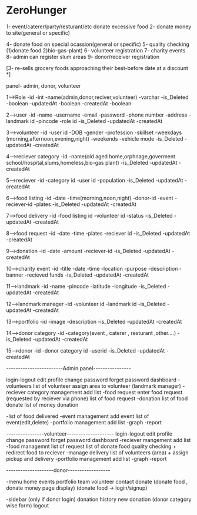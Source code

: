 # ZeroHunger
1- event/caterer/party/resturant/etc donate excessive food
2- donate money to site(general or specific)

4- donate food on special ocassion(general or specific)
5- quality checking (1)donate food 2)bio-gas-plant)
6- volunteer registration
7- charity events 
8- admin can register slum areas
9- donor/receiver registration


[3- re-sells grocery foods approaching their best-before date at a discount *]


panel- admin, donor, volunteer

1-->Role
-id -int
-name(admin,donor,reciver,volunteer) -varchar
-is_Deleted -boolean
-updatedAt -boolean
-createdAt -boolean

2-->user
-id 
-name
-username
-email
-password
-phone number
-address
-landmark id
-pincode
-role id
-is_Deleted
-updatedAt
-createdAt

3-->volunteer
-id
-user id
-DOB
-gender
-profession
-skillset
-weekdays (morning,afternoon,evening,night)
-weekends
-vehicle mode
-is_Deleted
-updatedAt
-createdAt

4-->reciever category
-id
-name(old aged home,orphnage,goverment school/hospital,slums,homeless,bio-gas plant)
-is_Deleted
-updatedAt
-createdAt

5-->reciever
-id
-category id
-user id
-population
-is_Deleted
-updatedAt
-createdAt



6-->food listing
-id
-date
-time(morning,noon,night)
-donor-id
-event
-reciever-id
-plates
-is_Deleted
-updatedAt
-createdAt

7-->food delivery
-id
-food listing id
-volunteer id
-status
-is_Deleted
-updatedAt
-createdAt

8-->food request
-id
-date
-time
-plates
-reciever id
-is_Deleted
-updatedAt
-createdAt

9-->donation
-id
-date
-amount
-reciever-id
-is_Deleted
-updatedAt
-createdAt

10-->charity event
-id
-title
-date
-time
-location
-purpose
-description
-banner
-recieved funds
-is_Deleted
-updatedAt
-createdAt

11-->landmark
-id
-name
-pincode
-latitude
-longitude
-is_Deleted
-updatedAt
-createdAt

12-->landmark manager
-id
-volunteer id
-landmark id
-is_Deleted
-updatedAt
-createdAt

13-->portfolio
-id
-image
-description
-is_Deleted
-updatedAt
-createdAt

14-->donor category
-id
-category(event , caterer , resturant ,other....)
-is_Deleted
-updatedAt
-createdAt

15-->donor
-id
-donor category id
-userid
-is_Deleted
-updatedAt
-createdAt


------------------------Admin panel----------------

login-logout
edit profile
change password
forget password
dashboard
-volunteers
	list of volunteer
	assign area to volunteer (landmark manager)
-reciever category management
	add
	list
-food request
	enter food request (requested by reciever via phone)
	list of food request
-donation
	list of food donate
	list of money donation

-list of food delivered
-event management
	add event
	list of event(edit,delete)
-portfolio management
	add
	list
-graph
-report

----------------volunteer--------------------
login-logout
edit profile
change password
forget password
dashboard
-reciever mangement
	add
	list
-food managemnt
	list of request
	list of donate food
	quality checking + redirect food to reciever
-manage delivery
	list of volunteers (area) + assign pickup and delivery
-portfolio management
	add
	list
-graph
-report

--------------------donor------------------

-menu
	home
	events
	portfolio
	team
	volunteer
	contact
	donate  (donate food , donate money page display) (donate food -> login/signup)

-sidebar (only if donor login)
	donation history
	new donation (donor category wise form)
	logout
	
		
	



